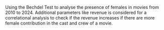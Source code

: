 Using the Bechdel Test to analyse the presence of females in movies from 2010 to 2024.
Additional parameters like revenue is considered for a correlational analysis to check if the revenue increases if there are more female contribution in the cast and crew of a movie.
